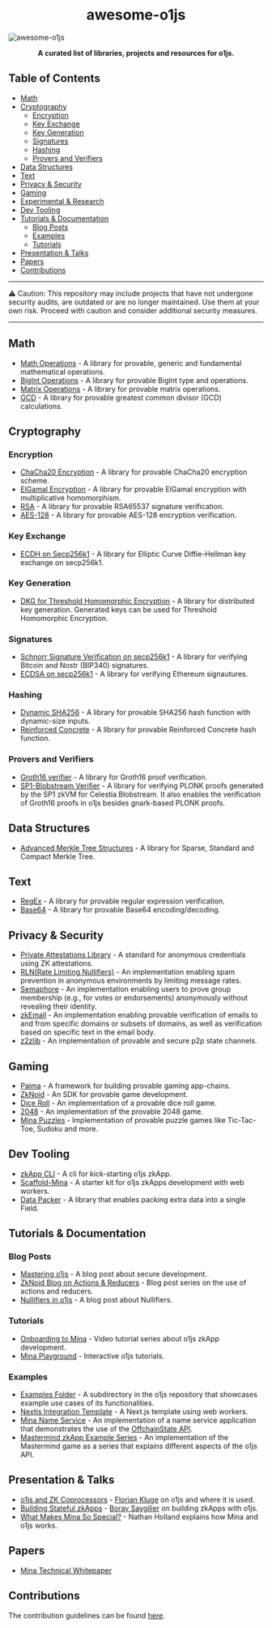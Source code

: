<h1 align="center"> awesome-o1js</h1>

![awesome-o1js](https://github.com/user-attachments/assets/b9c8bccc-a1cd-4d9f-80a3-6b11029146a0)

**<p align="center">A curated list of libraries, projects and resources for o1js.</p>**

## Table of Contents

- [Math](#math)
- [Cryptography](#cryptography)
  - [Encryption](#encryption)
  - [Key Exchange](#key-exchange)
  - [Key Generation](#key-generation)
  - [Signatures](#signatures)
  - [Hashing](#hashing)
  - [Provers and Verifiers](#provers-and-verifiers)
- [Data Structures](#data-structures)
- [Text](#text)
- [Privacy &amp; Security](#privacy--security)
- [Gaming](#gaming)
- [Experimental &amp; Research](#experimental--research)
- [Dev Tooling](#dev-tooling)
- [Tutorials &amp; Documentation](#tutorials--documentation)
  - [Blog Posts](#blog-posts)
  - [Examples](#examples)
  - [Tutorials](#tutorials)
- [Presentation &amp; Talks](#presentation--talks)
- [Papers](#papers)
- [Contributions](#contributions)

---

⚠️ Caution: This repository may include projects that have not undergone security audits, are
outdated or are no longer maintained. Use them at your own risk. Proceed with caution and consider
additional security measures.

---

## Math

- [Math Operations](https://github.com/yunus433/o1js-math) - A library for provable, generic and
  fundamental mathematical operations.
- [BigInt Operations](https://github.com/boray/o1js-bigint) - A library for provable BigInt type and
  operations.
- [Matrix Operations](https://github.com/Vishalkulkarni45/o1js-matrix) - A library for provable
  matrix operations.
- [GCD](https://github.com/PaimaStudios/o1js-gcd) - A library for provable greatest common divisor
  (GCD) calculations.

## Cryptography

### Encryption
- [ChaCha20 Encryption](https://github.com/0x471/o1js-chacha20/tree/main) - A library for provable
  ChaCha20 encryption scheme.
- [ElGamal Encryption](https://github.com/Trivo25/o1js-elgamal) - A library for provable ElGamal
  encryption with multiplicative homomorphism.
- [RSA](https://github.com/Shigoto-dev19/o1js-rsa/tree/main) - A library for provable RSA65537
  signature verification.
- [AES-128](https://github.com/scaraven/mina-aes) - A library for provable AES-128 encryption
  verification. 

### Key Exchange

- [ECDH on Secp256k1](https://github.com/0x471/o1js-ecdh-secp256k1) - A library for Elliptic Curve
  Diffie-Hellman key exchange on secp256k1.

### Key Generation

- [DKG for Threshold Homomorphic Encryption](https://github.com/auxo-zk/Distributed-key-generation) -
  A library for distributed key generation. Generated keys can be used for Threshold Homomorphic
  Encryption.

### Signatures

- [Schnorr Signature Verification on secp256k1](https://github.com/0x471/o1js-schnorr-secp256k1) - A
  library for verifying Bitcoin and Nostr (BIP340) signatures.
- [ECDSA on secp256k1](https://github.com/45930/ethereum-mina-signatures) - A library for verifying
  Ethereum signautures.

### Hashing

- [Dynamic SHA256](https://github.com/Shigoto-dev19/o1js-dynamic-sha256) - A library for provable
  SHA256 hash function with dynamic-size inputs.
- [Reinforced Concrete](https://github.com/rymnc/reinforced-concrete-impls/) - A library for
  provable Reinforced Concrete hash function.

### Provers and Verifiers

- [Groth16 verifier](https://github.com/onurinanc/o1js-groth16) - A library for Groth16 proof
  verification.
- [ SP1-Blobstream Verifier](https://github.com/geometers/o1js-blobstream) - A library for verifying
  PLONK proofs generated by the SP1 zkVM for Celestia Blobstream. It also enables the verification
  of Groth16 proofs in o1js besides gnark-based PLONK proofs.

## Data Structures

- [Advanced Merkle Tree Structures](https://github.com/plus3-labs/o1js-merkle) - A library for
  Sparse, Standard and Compact Merkle Tree.

## Text

- [RegEx](https://github.com/Shigoto-dev19/zk-regex-o1js) - A library for provable regular
  expression verification.
- [Base64](https://github.com/Shigoto-dev19/o1js-base64/tree/main) - A library for provable Base64
  encoding/decoding.

## Privacy & Security

- [Private Attestations Library](https://github.com/zksecurity/mina-attestations) - A standard for
  anonymous credentials using ZK attestations.
- [RLN(Rate Limiting Nullifiers)](https://github.com/0x471/o1js-rln) - An implementation enabling
  spam prevention in anonymous environments by limiting message rates.
- [Semaphore](https://github.com/Socialcap-app/semaphore-sdk) - An implementation enabling users to
  prove group membership (e.g., for votes or endorsements) anonymously without revealing their
  identity.
- [zkEmail](https://github.com/Shigoto-dev19/zk-email-o1js) - An implementation enabling provable
  verification of emails to and from specific domains or subsets of domains, as well as verification
  based on specific text in the email body.
- [z2zlib](https://github.com/Yeshilabs/z2zlib/tree/version/0.0.1) - An implementation of provable
  and secure p2p state channels.

## Gaming

- [Paima](https://github.com/PaimaStudios/paima-engine) - A framework for building provable gaming
  app-chains.
- [ZkNoid](https://github.com/ZkNoid/store) - An SDK for provable game development.
- [Dice Roll](https://github.com/YofiY/zk-dice-roll) - An implementation of a provable dice roll
  game.
- [2048](https://github.com/Chomtana/2048-o1js) - An implementation of the provable 2048 game.
- [Mina Puzzles](https://github.com/0xStruct/mina-puzzles) - Implementation of provable puzzle games
  like Tic-Tac-Toe, Sudoku and more.

## Dev Tooling

- [zkApp CLI](https://github.com/o1-labs/zkapp-cli) - A cli for kick-starting o1js zkApp.
- [Scaffold-Mina](https://github.com/DeMonkeyCoder/scaffold-mina) - A starter kit for o1js zkApps
  development with web workers.
- [Data Packer](https://github.com/45930/o1js-pack) - A library that enables packing extra data into
  a single Field.

## Tutorials & Documentation

### Blog Posts

- [Mastering o1js](https://medium.com/veridise/mastering-o1js-on-mina-four-key-strategies-for-secure-development-fff3a3f4f6d1) -
  A blog post about secure development.
- [ZkNoid Blog on Actions &amp; Reducers](https://medium.com/zknoid/mina-action-reducers-guide-why-we-need-them-81b6836c1700) -
  Blog post series on the use of actions and reducers.
- [Nullifiers in o1js](https://www.o1labs.org/blog/the-many-saints-of-privacy-nullifiers-in-o1js) -
  A blog post about Nullifiers.

### Tutorials

- [Onboarding to Mina](https://www.youtube.com/watch?v=bJ6BRvFpyk4&list=PLNwigD3FQvjBvYunrf_v2v7lGSeIOpAkx) -
  Video tutorial series about o1js zkApp development.
- [Mina Playground](https://www.minaplayground.com/) - Interactive o1js tutorials.

### Examples

- [Examples Folder](https://github.com/o1-labs/o1js/tree/main/src/examples) - A subdirectory in the
  o1js repository that showcases example use cases of its functionalities.
- [Nextjs Integration Template](https://github.com/o1-labs-XT/next-js-integration-example) - A
  Next.js template using web workers.
- [Mina Name Service](https://github.com/o1-labs-XT/name-service-example) - An implementation of a
  name service application that demonstrates the use of the
  [OffchainState API](https://docs.minaprotocol.com/zkapps/writing-a-zkapp/feature-overview/offchain-storage).
- [Mastermind zkApp Example Series](https://github.com/Shigoto-dev19/mina-mastermind/) - An
  implementation of the Mastermind game as a series that explains different aspects of the o1js API.

## Presentation & Talks

- [o1js and ZK Coprocessors](https://www.youtube.com/watch?v=2OroIELozJg) -
  [Florian Kluge](https://x.com/zktrivo) on o1js and where it is used.
- [Building Stateful zkApps](https://www.youtube.com/watch?v=aMWDh4minG4) -
  [Boray Saygilier](https://x.com/boraysaygilier) on building zkApps with o1js.
- [What Makes Mina So Special?](https://www.youtube.com/watch?v=-fG0JLtYlJE) - Nathan Holland
  explains how Mina and o1js works.

## Papers

- [Mina Technical Whitepaper](https://minaprotocol.com/wp-content/uploads/technicalWhitepaper.pdf)

## Contributions

The contribution guidelines can be found
[here](https://github.com/navigators-exploration-team/awesome-o1js/blob/main/CONTRIBUTING.md).
